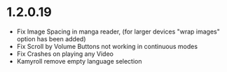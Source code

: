 # 1.2.0.19

- Fix Image Spacing in manga reader, (for larger devices "wrap images" option has been added)
- Fix Scroll by Volume Buttons not working in continuous modes
- Fix Crashes on playing any Video
- Kamyroll remove empty language selection
